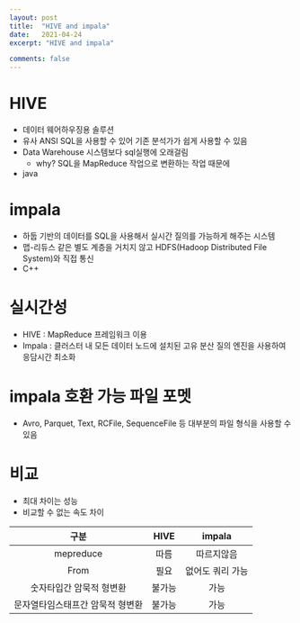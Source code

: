 ```yaml
---
layout: post
title:  "HIVE and impala"
date:   2021-04-24
excerpt: "HIVE and impala"

comments: false
---
```


# HIVE
* 데이터 웨어하우징용 솔루션
* 유사 ANSI SQL을 사용할 수 있어 기존 분석가가 쉽게 사용할 수 있음
*  Data Warehouse 시스템보다  sql실행에 오래걸림 
    * why? SQL을 MapReduce 작업으로 변환하는 작업 때문에
* java 

# impala
* 하둡 기반의 데이터를 SQL을 사용해서 실시간 질의를 가능하게 해주는 시스템
*  맵-리듀스 같은 별도 계층을 거치지 않고 HDFS(Hadoop Distributed File System)와 직접 통신
* C++ 

#  실시간성
* HIVE : MapReduce 프레임워크 이용
* Impala : 클러스터 내 모든 데이터 노드에 설치된 고유 분산 질의 엔진을 사용하여 응담시간 최소화


# impala 호환 가능 파일 포멧
* Avro, Parquet, Text, RCFile, SequenceFile 등 대부분의 파일 형식을 사용할 수 있음

# 비교
* 최대 차이는 성능
* 비교할 수 없는 속도 차이

| 구분 | HIVE | impala | 
|:--------:|:--------:|:-------:| 
|mepreduce | 따름 | 따르지않음|
|From| 필요 |없어도 쿼리 가능|
|숫자타입간 암묵적 형변환|불가능|가능|
|문자열타임스태프간 암묵적 형변환 | 불가능 | 가능|
